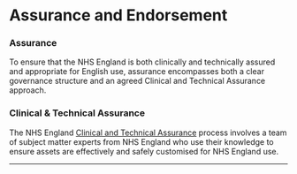 # Assurance and Endorsement

### Assurance
To ensure that the NHS England is both clinically and technically assured and appropriate for English use, assurance encompasses both a clear governance structure and an agreed Clinical and Technical Assurance approach.

### Clinical & Technical Assurance

The NHS England [Clinical and Technical Assurance](https://simplifier.net/guide/nhs-england-design-and-development-approach/home/assurance---endorsement/clinical-and-technical-assurance.page.md?version=current) process involves a team of subject matter experts from NHS England who use their knowledge to ensure assets are effectively and safely customised for NHS England use.


---